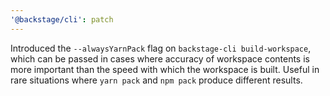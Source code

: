 ```yaml
---
'@backstage/cli': patch
---
```


Introduced the `--alwaysYarnPack` flag on `backstage-cli build-workspace`, which can be passed in cases where accuracy of workspace contents is more important than the
speed with which the workspace is built. Useful in rare situations where `yarn pack` and `npm pack` produce different results.
